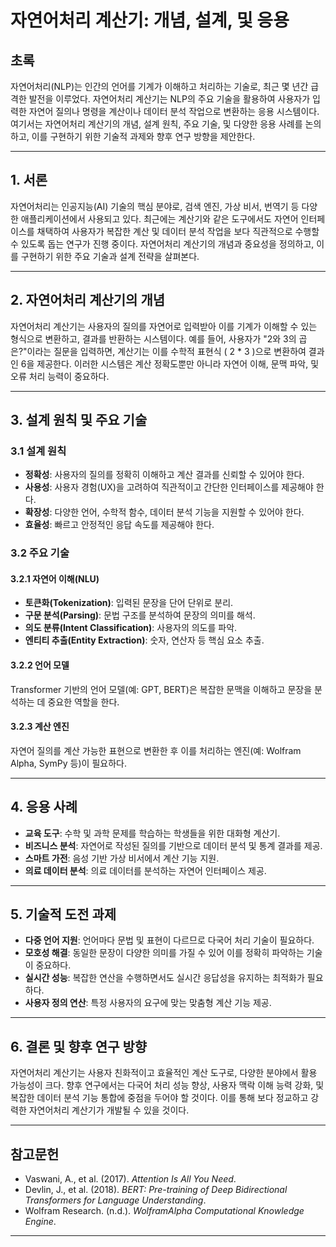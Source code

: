 # 자연어처리 계산기: 개념, 설계, 및 응용

## 초록
자연어처리(NLP)는 인간의 언어를 기계가 이해하고 처리하는 기술로, 최근 몇 년간 급격한 발전을 이루었다. 자연어처리 계산기는 NLP의 주요 기술을 활용하여 사용자가 입력한 자연어 질의나 명령을 계산이나 데이터 분석 작업으로 변환하는 응용 시스템이다. 여기서는 자연어처리 계산기의 개념, 설계 원칙, 주요 기술, 및 다양한 응용 사례를 논의하고, 이를 구현하기 위한 기술적 과제와 향후 연구 방향을 제안한다.

---

## 1. 서론
자연어처리는 인공지능(AI) 기술의 핵심 분야로, 검색 엔진, 가상 비서, 번역기 등 다양한 애플리케이션에서 사용되고 있다. 최근에는 계산기와 같은 도구에서도 자연어 인터페이스를 채택하여 사용자가 복잡한 계산 및 데이터 분석 작업을 보다 직관적으로 수행할 수 있도록 돕는 연구가 진행 중이다. 자연어처리 계산기의 개념과 중요성을 정의하고, 이를 구현하기 위한 주요 기술과 설계 전략을 살펴본다.

---

## 2. 자연어처리 계산기의 개념
자연어처리 계산기는 사용자의 질의를 자연어로 입력받아 이를 기계가 이해할 수 있는 형식으로 변환하고, 결과를 반환하는 시스템이다. 예를 들어, 사용자가 "2와 3의 곱은?"이라는 질문을 입력하면, 계산기는 이를 수학적 표현식 \( 2 * 3 \)으로 변환하여 결과인 6을 제공한다. 이러한 시스템은 계산 정확도뿐만 아니라 자연어 이해, 문맥 파악, 및 오류 처리 능력이 중요하다.

---

## 3. 설계 원칙 및 주요 기술
### 3.1 설계 원칙
- **정확성**: 사용자의 질의를 정확히 이해하고 계산 결과를 신뢰할 수 있어야 한다.
- **사용성**: 사용자 경험(UX)을 고려하여 직관적이고 간단한 인터페이스를 제공해야 한다.
- **확장성**: 다양한 언어, 수학적 함수, 데이터 분석 기능을 지원할 수 있어야 한다.
- **효율성**: 빠르고 안정적인 응답 속도를 제공해야 한다.

### 3.2 주요 기술
#### 3.2.1 자연어 이해(NLU)
- **토큰화(Tokenization)**: 입력된 문장을 단어 단위로 분리.
- **구문 분석(Parsing)**: 문법 구조를 분석하여 문장의 의미를 해석.
- **의도 분류(Intent Classification)**: 사용자의 의도를 파악.
- **엔티티 추출(Entity Extraction)**: 숫자, 연산자 등 핵심 요소 추출.

#### 3.2.2 언어 모델
Transformer 기반의 언어 모델(예: GPT, BERT)은 복잡한 문맥을 이해하고 문장을 분석하는 데 중요한 역할을 한다. 

#### 3.2.3 계산 엔진
자연어 질의를 계산 가능한 표현으로 변환한 후 이를 처리하는 엔진(예: Wolfram Alpha, SymPy 등)이 필요하다.

---

## 4. 응용 사례
- **교육 도구**: 수학 및 과학 문제를 학습하는 학생들을 위한 대화형 계산기.
- **비즈니스 분석**: 자연어로 작성된 질의를 기반으로 데이터 분석 및 통계 결과를 제공.
- **스마트 가전**: 음성 기반 가상 비서에서 계산 기능 지원.
- **의료 데이터 분석**: 의료 데이터를 분석하는 자연어 인터페이스 제공.

---

## 5. 기술적 도전 과제
- **다중 언어 지원**: 언어마다 문법 및 표현이 다르므로 다국어 처리 기술이 필요하다.
- **모호성 해결**: 동일한 문장이 다양한 의미를 가질 수 있어 이를 정확히 파악하는 기술이 중요하다.
- **실시간 성능**: 복잡한 연산을 수행하면서도 실시간 응답성을 유지하는 최적화가 필요하다.
- **사용자 정의 연산**: 특정 사용자의 요구에 맞는 맞춤형 계산 기능 제공.

---

## 6. 결론 및 향후 연구 방향
자연어처리 계산기는 사용자 친화적이고 효율적인 계산 도구로, 다양한 분야에서 활용 가능성이 크다. 향후 연구에서는 다국어 처리 성능 향상, 사용자 맥락 이해 능력 강화, 및 복잡한 데이터 분석 기능 통합에 중점을 두어야 할 것이다. 이를 통해 보다 정교하고 강력한 자연어처리 계산기가 개발될 수 있을 것이다.

---

## 참고문헌
- Vaswani, A., et al. (2017). *Attention Is All You Need*. 
- Devlin, J., et al. (2018). *BERT: Pre-training of Deep Bidirectional Transformers for Language Understanding*. 
- Wolfram Research. (n.d.). *WolframAlpha Computational Knowledge Engine*.

---
